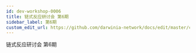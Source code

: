 ```yaml
---
id: dev-workshop-0006
title: 链式反应研讨会 第6期
sidebar_label: 第6期
custom_edit_url: https://github.com/darwinia-network/docs/edit/master/content/zh-CN/dev-workshop-0006.md
---
```


链式反应研讨会 第6期


